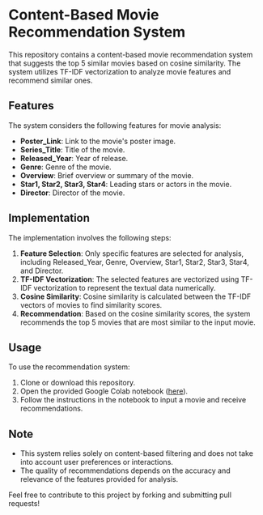 # Content-Based Movie Recommendation System

This repository contains a content-based movie recommendation system that suggests the top 5 similar movies based on cosine similarity. The system utilizes TF-IDF vectorization to analyze movie features and recommend similar ones.

## Features
The system considers the following features for movie analysis:
- **Poster_Link**: Link to the movie's poster image.
- **Series_Title**: Title of the movie.
- **Released_Year**: Year of release.
- **Genre**: Genre of the movie.
- **Overview**: Brief overview or summary of the movie.
- **Star1, Star2, Star3, Star4**: Leading stars or actors in the movie.
- **Director**: Director of the movie.

## Implementation
The implementation involves the following steps:
1. **Feature Selection**: Only specific features are selected for analysis, including Released_Year, Genre, Overview, Star1, Star2, Star3, Star4, and Director.
2. **TF-IDF Vectorization**: The selected features are vectorized using TF-IDF vectorization to represent the textual data numerically.
3. **Cosine Similarity**: Cosine similarity is calculated between the TF-IDF vectors of movies to find similarity scores.
4. **Recommendation**: Based on the cosine similarity scores, the system recommends the top 5 movies that are most similar to the input movie.

## Usage
To use the recommendation system:
1. Clone or download this repository.
2. Open the provided Google Colab notebook ([here](https://colab.research.google.com/drive/1ixxyzdD6N7kATIsK3B3As1yB1JG85RQL#scrollTo=D1F-7ybS0-02)).
3. Follow the instructions in the notebook to input a movie and receive recommendations.

## Note
- This system relies solely on content-based filtering and does not take into account user preferences or interactions.
- The quality of recommendations depends on the accuracy and relevance of the features provided for analysis.

Feel free to contribute to this project by forking and submitting pull requests!
